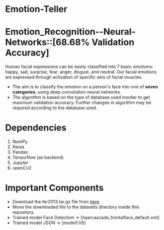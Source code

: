 # Emotion-Teller
# Emotion_Recognition--Neural-Networks::[68.68% Validation Accuracy]
Human facial expressions can be easily classified into 7 basic emotions: happy, sad, surprise, fear, anger, disgust, and neutral. Our facial emotions are expressed through activation of specific sets of facial muscles.
* The aim is to classify the emotion on a person's face into one of **seven categories**, using deep convolution neural networks.
* The algorithm is based on the type of database used inorder to get maximum validation accuracy. Further changes in algorithm may be required according to the database used.

# Dependencies
1. NumPy
2. Keras
3. Pandas
4. Tensorflow (as backend)
5. Jupyter
6. openCv2

# Important Components
* Download the fer2013.tar.gz file from [here](https://www.kaggle.com/c/challenges-in-representation-learning-facial-expression-recognition-challenge/data)
* Move the downloaded file to the datasets directory inside this repository.
* Trained model Face Detection -> [haarcascade_frontalface_default.xml]
* Trained model JSON -> [model1.h5]
